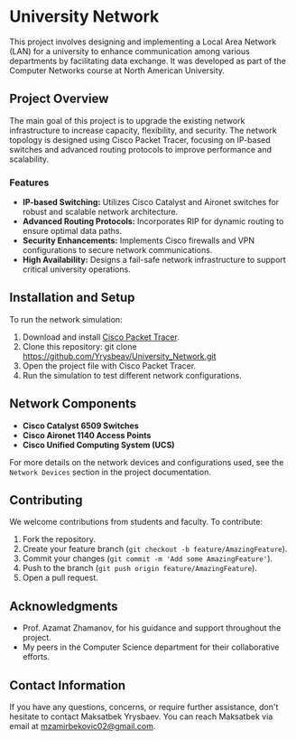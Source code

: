 # University Network

This project involves designing and implementing a Local Area Network (LAN) for a university to enhance communication among various departments by facilitating data exchange. It was developed as part of the Computer Networks course at North American University.

## Project Overview

The main goal of this project is to upgrade the existing network infrastructure to increase capacity, flexibility, and security. The network topology is designed using Cisco Packet Tracer, focusing on IP-based switches and advanced routing protocols to improve performance and scalability.

### Features

- **IP-based Switching:** Utilizes Cisco Catalyst and Aironet switches for robust and scalable network architecture.
- **Advanced Routing Protocols:** Incorporates RIP for dynamic routing to ensure optimal data paths.
- **Security Enhancements:** Implements Cisco firewalls and VPN configurations to secure network communications.
- **High Availability:** Designs a fail-safe network infrastructure to support critical university operations.

## Installation and Setup

To run the network simulation:
1. Download and install [Cisco Packet Tracer](https://www.netacad.com/courses/packet-tracer).
2. Clone this repository:
git clone https://github.com/Yrysbeav/University_Network.git
3. Open the project file with Cisco Packet Tracer.
4. Run the simulation to test different network configurations.

## Network Components

- **Cisco Catalyst 6509 Switches**
- **Cisco Aironet 1140 Access Points**
- **Cisco Unified Computing System (UCS)**

For more details on the network devices and configurations used, see the `Network Devices` section in the project documentation.

## Contributing

We welcome contributions from students and faculty. To contribute:
1. Fork the repository.
2. Create your feature branch (`git checkout -b feature/AmazingFeature`).
3. Commit your changes (`git commit -m 'Add some AmazingFeature'`).
4. Push to the branch (`git push origin feature/AmazingFeature`).
5. Open a pull request.


## Acknowledgments

- Prof. Azamat Zhamanov, for his guidance and support throughout the project.
- My peers in the Computer Science department for their collaborative efforts.

## Contact Information

If you have any questions, concerns, or require further assistance, don't hesitate to contact Maksatbek Yrysbaev. You can reach Maksatbek via email at mzamirbekovic02@gmail.com.
